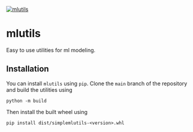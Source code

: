 [![mlutils](https://github.com/pockerman/mlutils/actions/workflows/python-app.yml/badge.svg)](https://github.com/pockerman/mlutils/actions/workflows/python-app.yml)


# mlutils

Easy to use utilities for ml modeling.

## Installation

You can install ```mlutils``` using ```pip```. Clone the ```main``` branch of the repository
and build the utilities using

```
python -m build
```

Then install the built wheel using

```
pip install dist/simplemlutils-<version>.whl
```
